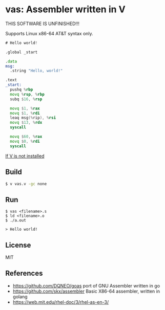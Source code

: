 
# vas: Assembler written in V

THIS SOFTWARE IS UNFINISHED!!!

Supports Linux x86-64 AT&T syntax only.

```asm
# Hello world!

.global _start

.data
msg:
  .string "Hello, world!"

.text
_start:
  pushq %rbp
  movq %rsp, %rbp
  subq $16, %rsp

  movq $1, %rax
  movq $1, %rdi
  leaq msg(%rip), %rsi
  movq $13, %rdx
  syscall

  movq $60, %rax
  movq $0, %rdi
  syscall


```

[If V is not installed](https://github.com/vlang/v)

## Build

```sh
$ v vas.v -gc none
```

## Run
```
$ vas <filename>.s
$ ld <filename>.o
$ ./a.out

> Hello world!
```

## License
MIT

## References
- https://github.com/DQNEO/goas port of GNU Assembler written in go
- https://github.com/skx/assembler Basic X86-64 assembler, written in golang
- https://web.mit.edu/rhel-doc/3/rhel-as-en-3/ 

